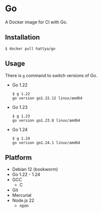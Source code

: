 # Go

A Docker image for CI with Go.


## Installation

```console
$ docker pull hattya/go
```


## Usage

There is `g` command to switch versions of Go.

- Go 1.22
  ```console
  $ g 1.22
  go version go1.22.12 linux/amd64
  ```

- Go 1.23
  ```console
  $ g 1.23
  go version go1.23.8 linux/amd64
  ```

- Go 1.24
  ```console
  $ g 1.24
  go version go1.24.1 linux/amd64
  ```


## Platform

- Debian 12 (bookworm)
- Go 1.22 - 1.24
- GCC
  - C
- Git
- Mercurial
- Node.js 22
  - npm
